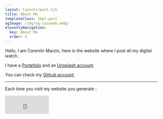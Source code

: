 ```yaml
---
layout: layouts/post.njk
title: About Me
templateClass: tmpl-post
ogImage: /img/og-cocoweb.webp
eleventyNavigation:
  key: About Me
  order: 3
---
```


Hello, I am Corentin Marzin, here is the website where I post all my digital watch.

I have a [Portefolio](https://corentinmarzin.fr) and an [Unsplash account](https://unsplash.com/@marzin_corentin).

You can check my [Github account](https://github.com/CMarzin).

___
Each time you visit my website you generate :
<iframe id="backspaceBadge" src="https://backspace.eco/badge?type=ligth" referrerpolicy="origin" width="144" height="60" frameborder="0" />